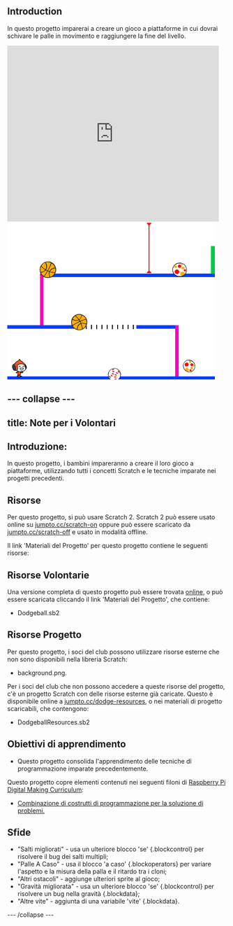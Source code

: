 ## Introduction

In questo progetto imparerai a creare un gioco a piattaforme in cui dovrai schivare le palle in movimento e raggiungere la fine del livello.

<div class="scratch-preview">
  <iframe allowtransparency="true" width="485" height="402" src="https://scratch.mit.edu/projects/embed/39740618/?autostart=false" frameborder="0"></iframe>
  <img src="images/dodge-final.png">
</div>


--- collapse ---
---
title: Note per i Volontari
---


## Introduzione:
In questo progetto, i bambini impareranno a creare il loro gioco a piattaforme, utilizzando tutti i concetti Scratch e le tecniche imparate nei progetti precedenti.

## Risorse
Per questo progetto, si può usare Scratch 2. Scratch 2 può essere usato online su [jumpto.cc/scratch-on](http://jumpto.cc/scratch-on) oppure può essere scaricato da [jumpto.cc/scratch-off](http://jumpto.cc/scratch-off) e usato in modalità offline.

Il link 'Materiali del Progetto' per questo progetto contiene le seguenti risorse:

## Risorse Volontarie

Una versione completa di questo progetto può essere trovata <a href="http://scratch.mit.edu/projects/39740618/#editor">online</a>, o può essere scaricata cliccando il link 'Materiali del Progetto', che contiene:

+ Dodgeball.sb2

## Risorse Progetto

Per questo progetto, i soci del club possono utilizzare risorse esterne che non sono disponibili nella libreria Scratch:

+ background.png.

Per i soci del club che non possono accedere a queste risorse del progetto, c'è un progetto Scratch con delle risorse esterne già caricate. Questo è disponibile online a [jumpto.cc/dodge-resources](http://jumpto.cc/dodge-resources), o nei materiali di progetto scaricabili, che contengono:

+ DodgeballResources.sb2 

## Obiettivi di apprendimento
+ Questo progetto consolida l'apprendimento delle tecniche di programmazione imparate precedentemente.

Questo progetto copre elementi contenuti nei seguenti filoni di [Raspberry Pi Digital Making Curriculum](http://rpf.io/curriculum):

+ [Combinazione di costrutti di programmazione per la soluzione di problemi.](https://www.raspberrypi.org/curriculum/programming/builder)

## Sfide
+ "Salti migliorati" - usa un ulteriore blocco 'se' {.blockcontrol} per risolvere il bug dei salti multipli;
+ "Palle A Caso" - usa il blocco 'a caso' {.blockoperators} per variare l'aspetto e la misura della palla e il ritardo tra i cloni;
+ "Altri ostacoli" - aggiunge ulteriori sprite al gioco;
+ "Gravità migliorata" - usa un ulteriore blocco 'se' {.blockcontrol} per risolvere un bug nella gravità {.blockdata};
+ "Altre vite" - aggiunta di una variabile 'vite' {.blockdata}.



--- /collapse ---

